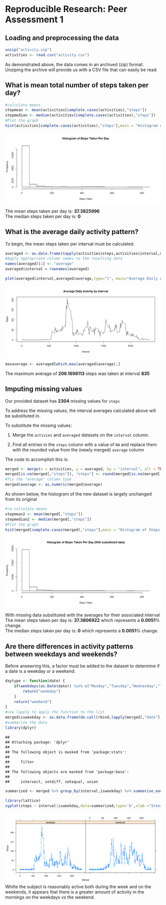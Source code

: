 # Reproducible Research: Peer Assessment 1


## Loading and preprocessing the data

```r
unzip("activity.zip")
activities <- read.csv("activity.csv")
```
As demonstrated above, the data comes in an archived (zip) format.  Unziping the archive will provide us with a CSV file that can easily be read.

## What is mean total number of steps taken per day?

```r
#calculate means
stepmean <- mean(activities[complete.cases(activities),"steps"])
stepmedian <- median(activities[complete.cases(activities),"steps"])
#Plot the graph
hist(activities[complete.cases(activities),"steps"],main = "Histogram of Steps Taken Per Day",xlab="Steps Taken")
```

![](PA1_template_files/figure-html/calculatemeans-1.png) 

The mean steps taken per day is: **37.3825996**  
The median steps taken per day is: **0**

## What is the average daily activity pattern?

To begin, the mean steps taken per interval must be calculated.

```r
averaged <- as.data.frame(tapply(activities$steps,activities$interval,mean,na.rm=TRUE))
#Apply appropriate column names to the resulting data
names(averaged)[1] <- "average"
averaged$interval = rownames(averaged)
```

```r
plot(averaged$interval,averaged$average,type="l", main="Average Daily Activity by Interval",xlab="Interval",ylab="Steps")
```

![](PA1_template_files/figure-html/dailyactivityplot-1.png) 

```r
maxaverage <- averaged[which.max(averaged$average),]
```
The maximum average of **206.1698113** steps was taken at interval **835**

## Imputing missing values
Our provided dataset has **2304** missing values for `steps`

To address the missing values, the interval averages calculated above will be substituted in.

To substitute the missing values:  

1. Merge the `activies` and `averaged` datasets on the `interval` column.

2. Find all entries in the `steps` column with a value of `NA` and replace them with the rounded value from the (newly merged) `average` column

The code to accomplish this is:

```r
merged <- merge(x = activities, y = averaged, by = "interval", all = TRUE)
merged[is.na(merged[,"steps"]), "steps"] <- round(merged[is.na(merged[,"steps"]), "average"])
#fix the "average" column type
merged$average <- as.numeric(merged$average)
```

As shown below, the histogram of the new dataset is largely unchanged from its original

```r
#re-calculate means
stepmean2 <- mean(merged[,"steps"])
stepmedian2 <- median(merged[,"steps"])
#Plot the graph
hist(merged[complete.cases(merged),"steps"],main = "Histogram of Steps Taken Per Day (With substituted data)",xlab="Steps Taken")
```

![](PA1_template_files/figure-html/recalculatemeans-1.png) 

With missing data substituted with the averages for their associated interval  
The mean steps taken per day is: **37.3806922** which represents a **0.0051**% change.  
The median steps taken per day is: **0** which represents a **0.0051**% change.


## Are there differences in activity patterns between weekdays and weekends?
Before ansewring this, a factor must be added to the dataset to determine if a date is a weekday or a weekend.

```r
daytype <- function(date) {
    if(weekdays(as.Date(date)) %in% c("Monday","Tuesday","Wednesday","Thursday","Friday")) {
        return("weekday")
    } 
    return("weekend")
}
#use lapply to apply the function to the list
merged$isweekday <- as.data.frame(do.call(rbind,lapply(merged[,"date"],daytype)))$V1
#summarize the data
library(dplyr)
```

```
## 
## Attaching package: 'dplyr'
## 
## The following object is masked from 'package:stats':
## 
##     filter
## 
## The following objects are masked from 'package:base':
## 
##     intersect, setdiff, setequal, union
```

```r
summarized <- merged %>% group_by(interval,isweekday) %>% summarise_each(funs(mean))
```

```r
library(lattice)
xyplot(steps ~ interval|isweekday,data=summarized,type='b',xlab ="Interval",ylab="Steps")
```

![](PA1_template_files/figure-html/plotweekdaysvsweekends-1.png) 
Whilte the subject is reasonably active both during the week and on the weekends, it appears that there is a greater amount of activity in the mornings on the weekdays vs the weekend. 
